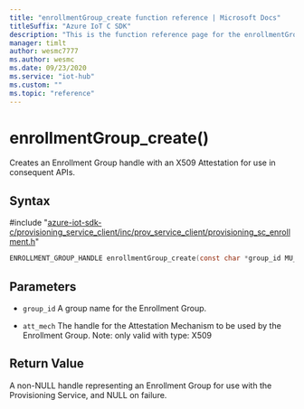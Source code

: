 ```yaml
---                             
title: "enrollmentGroup_create function reference | Microsoft Docs" 
titleSuffix: "Azure IoT C SDK"            
description: "This is the function reference page for the enrollmentGroup_create() function in the Azure IoT C SDK. This SDK is used with Azure IoT Hub and Azure IoT Hub Device Provisioning Service"            
manager: timlt                 
author: wesmc7777              
ms.author: wesmc               
ms.date: 09/23/2020                    
ms.service: "iot-hub"             
ms.custom: ""                
ms.topic: "reference"        
---                            
```


# enrollmentGroup_create()

Creates an Enrollment Group handle with an X509 Attestation for use in consequent APIs.

## Syntax

\#include "[azure-iot-sdk-c/provisioning_service_client/inc/prov_service_client/provisioning_sc_enrollment.h](../provisioning-sc-enrollment-h.md)"  
```C
ENROLLMENT_GROUP_HANDLE enrollmentGroup_create(const char *group_id MU_IFCOMMA4   MU_IFCOMMA2);
```

## Parameters
* `group_id` A group name for the Enrollment Group. 

* `att_mech` The handle for the Attestation Mechanism to be used by the Enrollment Group. Note: only valid with type: X509

## Return Value
A non-NULL handle representing an Enrollment Group for use with the Provisioning Service, and NULL on failure.

